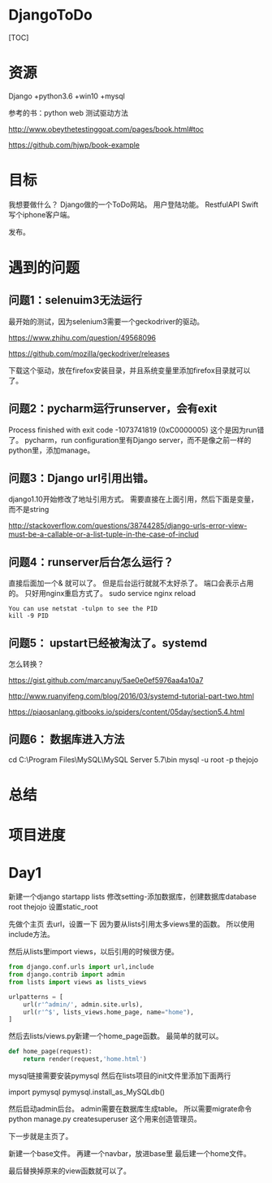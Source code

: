 # DjangoToDo

[TOC]

# 资源
Django +python3.6 +win10 +mysql

参考的书：python web 测试驱动方法

http://www.obeythetestinggoat.com/pages/book.html#toc

https://github.com/hjwp/book-example


# 目标
我想要做什么？
Django做的一个ToDo网站。
用户登陆功能。
RestfulAPI
Swift写个iphone客户端。

发布。




# 遇到的问题

## 问题1：selenuim3无法运行
最开始的测试，因为selenium3需要一个geckodriver的驱动。

https://www.zhihu.com/question/49568096

https://github.com/mozilla/geckodriver/releases

下载这个驱动，放在firefox安装目录，并且系统变量里添加firefox目录就可以了。

## 问题2：pycharm运行runserver，会有exit

Process finished with exit code -1073741819 (0xC0000005)
这个是因为run错了。
pycharm，run configuration里有Django server，而不是像之前一样的python里，添加manage。

## 问题3：Django url引用出错。

django1.10开始修改了地址引用方式。
需要直接在上面引用，然后下面是变量，而不是string

http://stackoverflow.com/questions/38744285/django-urls-error-view-must-be-a-callable-or-a-list-tuple-in-the-case-of-includ

## 问题4：runserver后台怎么运行？
直接后面加一个& 就可以了。
但是后台运行就就不太好杀了。
端口会表示占用的。
只好用nginx重启方式了。
sudo service nginx reload

    You can use netstat -tulpn to see the PID
    kill -9 PID

## 问题5： upstart已经被淘汰了。systemd
怎么转换？

https://gist.github.com/marcanuy/5ae0e0ef5976aa4a10a7

http://www.ruanyifeng.com/blog/2016/03/systemd-tutorial-part-two.html

https://piaosanlang.gitbooks.io/spiders/content/05day/section5.4.html


## 问题6： 数据库进入方法

cd C:\Program Files\MySQL\MySQL Server 5.7\bin
mysql -u root -p thejojo

# 总结

# 项目进度

# Day1

新建一个django
startapp lists
修改setting-添加数据库，创建数据库database
root thejojo
设置static_root

先做个主页
去url，设置一下
因为要从lists引用太多views里的函数。
所以使用include方法。

然后从lists里import views，以后引用的时候很方便。

```python
from django.conf.urls import url,include
from django.contrib import admin
from lists import views as lists_views

urlpatterns = [
    url(r'^admin/', admin.site.urls),
    url(r'^$', lists_views.home_page, name="home"),
]
```

然后去lists/views.py新建一个home_page函数。
最简单的就可以。

```python
def home_page(request):
    return render(request,'home.html')
```

mysql链接需要安装pymysql
然后在lists项目的init文件里添加下面两行

import pymysql
pymysql.install_as_MySQLdb()

然后启动admin后台。
admin需要在数据库生成table。
所以需要migrate命令
python manage.py createsuperuser
这个用来创造管理员。


下一步就是主页了。

新建一个base文件。
再建一个navbar，放进base里
最后建一个home文件。

最后替换掉原来的view函数就可以了。


